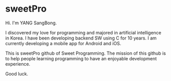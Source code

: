 # sweetPro

Hi. I'm YANG SangBong.

I discovered my love for programming and majored in artificial intelligence in Korea.
I have been developing backend SW using C for 10 years. I am currently developing a mobile app for Android and iOS.

This is sweetPro github of Sweet Programming. 
The mission of this github is to help people learning programming to have an enjoyable development experience.

Good luck.
